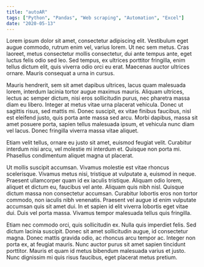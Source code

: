 ```yaml
---
title: "autoAR"
tags: ["Python", "Pandas", "Web scraping", "Automation", "Excel"]
date: "2020-05-13"
---
```


Lorem ipsum dolor sit amet, consectetur adipiscing elit. Vestibulum eget augue commodo, rutrum enim vel, varius lorem. Ut nec sem metus. Cras laoreet, metus consectetur mollis consectetur, dui ante tempus ante, eget luctus felis odio sed leo. Sed tempus, ex ultrices porttitor fringilla, enim tellus dictum elit, quis viverra odio orci eu erat. Maecenas auctor ultrices ornare. Mauris consequat a urna in cursus.

Mauris hendrerit, sem sit amet dapibus ultrices, lacus quam malesuada lorem, interdum lacinia tortor augue maximus mauris. Aliquam ultrices, lectus ac semper dictum, nisi eros sollicitudin purus, nec pharetra massa diam eu libero. Integer at metus vitae urna placerat vehicula. Donec ut sagittis risus, sed mattis mi. Donec suscipit, ex vitae finibus faucibus, nisl est eleifend justo, quis porta ante massa sed arcu. Morbi dapibus, massa sit amet posuere porta, sapien tellus malesuada ipsum, et vehicula nunc diam vel lacus. Donec fringilla viverra massa vitae aliquet.

Etiam velit tellus, ornare eu justo sit amet, euismod feugiat velit. Curabitur interdum nisi arcu, vel molestie mi interdum et. Quisque non porta mi. Phasellus condimentum aliquet magna ut placerat.

Ut mollis suscipit accumsan. Vivamus molestie est vitae rhoncus scelerisque. Vivamus metus nisi, tristique at vulputate a, euismod in neque. Praesent ullamcorper quam id ex iaculis tristique. Aliquam odio lorem, aliquet et dictum eu, faucibus vel ante. Aliquam quis nibh nisl. Quisque dictum massa non consectetur accumsan. Curabitur lobortis eros non tortor commodo, non iaculis nibh venenatis. Praesent vel augue id enim vulputate accumsan quis sit amet dui. In et sapien id elit viverra lobortis eget vitae dui. Duis vel porta massa. Vivamus tempor malesuada tellus quis fringilla.

Etiam nec commodo orci, quis sollicitudin ex. Nulla quis imperdiet felis. Sed dictum lacinia suscipit. Donec sit amet sollicitudin augue, id consectetur magna. Donec mattis gravida odio, ac rhoncus arcu tempor ac. Integer non porta ex, at feugiat mauris. Nunc auctor purus sit amet sapien tincidunt porttitor. Mauris et quam id metus bibendum malesuada varius et justo. Nunc dignissim mi quis risus faucibus, eget placerat metus pretium.
